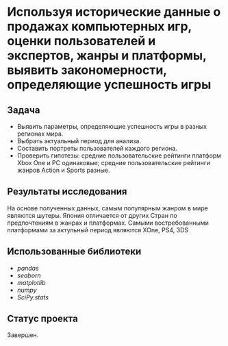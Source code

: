 # Используя исторические данные о продажах компьютерных игр, оценки пользователей и экспертов, жанры и платформы, выявить закономерности, определяющие успешность игры

## Задача
- Выявить параметры, определяющие успешность игры в разных регионах мира. 
- Выбрать актуальный период для анализа. 
- Составить портреты пользователей каждого региона.
- Проверить гипотезы: средние пользовательские рейтинги платформ Xbox One и PC одинаковые; средние пользовательские рейтинги жанров Action и Sports разные. 

## Результаты исследования
На основе полученных данных, самым популярным жанром в мире являются шутеры. Япония отличается от других Стран по предпочтениям в жанрах и платформах. Самыми востребованными платформами за актульный период являются XOne, PS4, 3DS
## Использованные библиотеки
- *pandas*
- *seaborn*
- *matplotlib*
- *numpy*
- *SciPy.stats*

## Статус проекта
Завершен.
